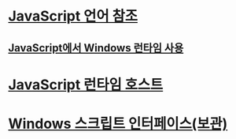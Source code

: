# [JavaScript 언어 참조](javascript/javascript-language-reference.md)
## [JavaScript에서 Windows 런타임 사용](jswinrt/using-the-windows-runtime-in-javascript.md)
# [JavaScript 런타임 호스트](chakra-hosting/javascript-runtime-hosting.md)
# [Windows 스크립트 인터페이스(보관)](winscript/windows-script-interfaces.md)
